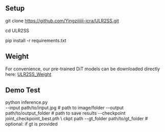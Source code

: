 ## Setup
git clone https://github.com/Yingziiiiii-icra/ULR2SS.git 

cd ULR2SS

pip install -r requirements.txt

## Weight
For convenience, our pre-trained DiT models can be downloaded directly here:
[ULR2SS_Weight](https://drive.google.com/file/d/1QhA2XHYmiajAhTJt9WqJocHGk6vEq3Tj/view)

## Demo Test
python inference.py \
  --input  path/to/input.jpg       # path to image/folder
  --output path/to/output_folder   # path to save results
  --checkpoint joint_checkpoint_best.pth \ ckpt path
  --gt_folder path/to/gt_folder  # optional: if gt is provided
